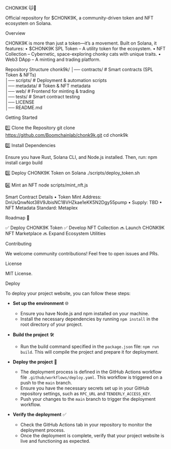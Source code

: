 CHONK9K 🐱🚀

Official repository for $CHONK9K, a community-driven token and NFT ecosystem on Solana.

Overview

CHONK9K is more than just a token—it’s a movement. Built on Solana, it features:
	•	$CHONK9K SPL Token – A utility token for the ecosystem.
	•	NFT Collection – Cybernetic, space-exploring chonky cats with unique traits.
	•	Web3 DApp – A minting and trading platform.

 Repository Structure
 chonk9k/
│── contracts/                # Smart contracts (SPL Token & NFTs)  
│── scripts/                  # Deployment & automation scripts  
│── metadata/                 # Token & NFT metadata  
│── web/                      # Frontend for minting & trading  
│── tests/                    # Smart contract testing  
│── LICENSE  
│── README.md  

Getting Started

1️⃣ Clone the Repository
git clone https://github.com/Boomchainlab/chonk9k.git
cd chonk9k

2️⃣ Install Dependencies

Ensure you have Rust, Solana CLI, and Node.js installed. Then, run:
npm install
cargo build

3️⃣ Deploy CHONK9K Token on Solana
./scripts/deploy_token.sh

4️⃣ Mint an NFT
node scripts/mint_nft.js

Smart Contract Details
	•	Token Mint Address: DnUsQnwNot38V9JbisNC18VHZkae1eKK5N2Dgy55pump
	•	Supply: TBD
	•	NFT Metadata Standard: Metaplex

Roadmap 🚀

✅ Deploy CHONK9K Token
✅ Develop NFT Collection
🔜 Launch CHONK9K NFT Marketplace
🔜 Expand Ecosystem Utilities

Contributing

We welcome community contributions! Feel free to open issues and PRs.

License

MIT License.

Deploy

To deploy your project website, you can follow these steps:

* **Set up the environment** 🌐
  - Ensure you have Node.js and npm installed on your machine.
  - Install the necessary dependencies by running `npm install` in the root directory of your project.

* **Build the project** 🛠️
  - Run the build command specified in the `package.json` file: `npm run build`. This will compile the project and prepare it for deployment.

* **Deploy the project** 🚀
  - The deployment process is defined in the GitHub Actions workflow file `.github/workflows/deploy.yaml`. This workflow is triggered on a push to the `main` branch.
  - Ensure you have the necessary secrets set up in your GitHub repository settings, such as `RPC_URL` and `TENDERLY_ACCESS_KEY`.
  - Push your changes to the `main` branch to trigger the deployment workflow.

* **Verify the deployment** ✅
  - Check the GitHub Actions tab in your repository to monitor the deployment process.
  - Once the deployment is complete, verify that your project website is live and functioning as expected.
